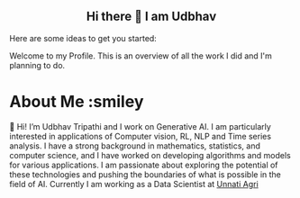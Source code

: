 <center>

## Hi there 👋 I am Udbhav

</center>

<!--
**udbhavtripathi/udbhavtripathi** is a ✨ _special_ ✨ repository because its `README.md` (this file) appears on your GitHub profile.



- 🔭 I’m currently working on ...
- 🌱 I’m currently learning ...
- 👯 I’m looking to collaborate on ...
- 🤔 I’m looking for help with ...
- 💬 Ask me about ...
- 📫 How to reach me: ...
- 😄 Pronouns: ...
- ⚡ Fun fact: ...
-->



Here are some ideas to get you started:

Welcome to my Profile. This is an overview of all the work I did and I'm planning to do.

# About Me :smiley
🔭 Hi! I’m Udbhav Tripathi and I work on Generative AI. I am particularly interested in applications of Computer vision, RL, NLP and Time series analysis. I have a strong background in mathematics, statistics, and computer science, and I have worked on developing algorithms and models for various applications. I am passionate about exploring the potential of these technologies and pushing the boundaries of what is possible in the field of AI. Currently I am working as a Data Scientist at [Unnati Agri](https://unnatiagri.com/)




